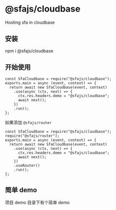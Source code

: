 # @sfajs/cloudbase

Hosting sfa in cloudbase

## 安装

npm i @sfajs/cloudbase

## 开始使用

```JS
const SfaCloudbase = require("@sfajs/cloudbase");
exports.main = async (event, context) => {
  return await new SfaCloudbase(event, context)
    .use(async (ctx, next) => {
      ctx.res.headers.demo = "@sfajs/cloudbase";
      await next();
    })
    .run();
};
```

如果添加 `@sfajs/router`

```JS
const SfaCloudbase = require("@sfajs/cloudbase");
require("@sfajs/router");
exports.main = async (event, context) => {
  return await new SfaCloudbase(event, context)
    .use(async (ctx, next) => {
      ctx.res.headers.demo = "@sfajs/cloudbase";
      await next();
    })
    .useRouter()
    .run();
};
```

## 简单 demo

项目 demo 目录下有个简单 demo
